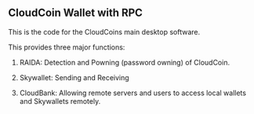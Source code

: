 ## CloudCoin Wallet with RPC

This is the code for the CloudCoins main desktop software. 

This provides three major functions: 

1. RAIDA: Detection and Powning (password owning) of CloudCoin.

2. Skywallet: Sending and Receiving

3. CloudBank: Allowing remote servers and users to access local wallets and Skywallets remotely.


